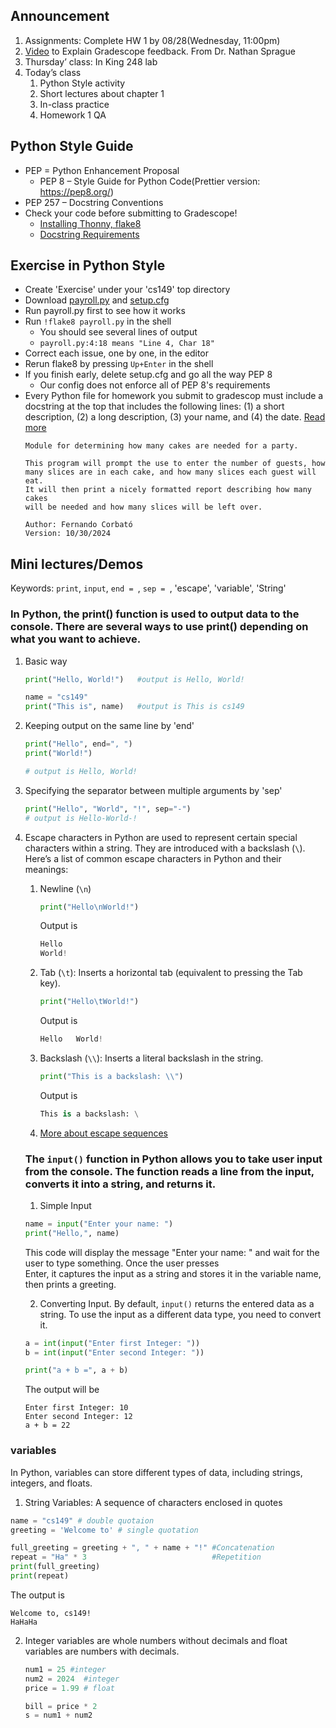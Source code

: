## Announcement
1. Assignments: Complete HW 1 by 08/28(Wednesday, 11:00pm)
2. [Video](https://www.youtube.com/watch?v=rtnzmbBqVfI) to Explain Gradescope feedback.  From Dr. Nathan Sprague
3. Thursday’ class: In King 248 lab
4. Today’s class
   1. Python Style activity
   2. Short lectures about chapter 1 
   3. In-class practice
   4. Homework 1 QA

## Python Style Guide

- PEP = Python Enhancement Proposal
   - PEP 8 – Style Guide for Python Code(Prettier version: https://pep8.org/)
- PEP 257 – Docstring Conventions
- Check your code before submitting to Gradescope!
   - [Installing Thonny, flake8](https://w3.cs.jmu.edu/cs149/f24/info/thonny/)
   - [Docstring Requirements](https://w3.cs.jmu.edu/cs149/f24/info/docstyle/)

## Exercise in Python Style
- Create 'Exercise' under your 'cs149' top directory
- Download [payroll.py](payroll.py) and [setup.cfg](setup.cfg)
- Run payroll.py first to see how it works
- Run `!flake8 payroll.py` in the shell
   - You should see several lines of output
   - `payroll.py:4:18 means "Line 4, Char 18"`
- Correct each issue, one by one, in the editor
- Rerun flake8 by pressing `Up+Enter` in the shell
- If you finish early, delete setup.cfg and go all the way PEP 8
   - Our config does not enforce all of PEP 8's requirements
- Every Python file for homework you submit to gradescop must include a docstring at the top that includes the following lines: (1) a short description, (2) a long description, (3) your name, and (4) the date. [Read more](https://w3.cs.jmu.edu/cs149/f24/info/docstyle/)
  ```
  Module for determining how many cakes are needed for a party.

  This program will prompt the use to enter the number of guests, how
  many slices are in each cake, and how many slices each guest will eat.
  It will then print a nicely formatted report describing how many cakes
  will be needed and how many slices will be left over.

  Author: Fernando Corbató
  Version: 10/30/2024
  ```    

## Mini lectures/Demos
Keywords: `print`, `input`, `end = `, `sep = `, 'escape', 'variable', 'String'
### In Python, the print() function is used to output data to the console. There are several ways to use print() depending on what you want to achieve.
1. Basic way

   ```python
   print("Hello, World!")   #output is Hello, World!
   
   name = "cs149"
   print("This is", name)   #output is This is cs149
   ```

2. Keeping output on the same line by 'end'

   ```python
   print("Hello", end=", ")
   print("World!")

   # output is Hello, World!
   ```
3. Specifying the separator between multiple arguments by 'sep'

    ```python
   print("Hello", "World", "!", sep="-")
   # output is Hello-World-!
   ```
4. Escape characters in Python are used to represent certain special characters within a string. They are introduced with a backslash (`\`).
   Here’s a list of common escape characters in Python and their meanings:
   1. Newline (`\n`)

      ```python
      print("Hello\nWorld!")
      ```
      Output is

      ```python
      Hello
      World!
      ```
   2. Tab (`\t`): Inserts a horizontal tab (equivalent to pressing the Tab key).

      ```python
      print("Hello\tWorld!")
      ```
      Output is

      ```python
      Hello   World!
      ```
   3. Backslash (`\\`): Inserts a literal backslash in the string.

      ```python
      print("This is a backslash: \\")
      ```
      Output is

      ```python
      This is a backslash: \
      ```
   4. [More about escape sequences](https://learn.zybooks.com/zybook/JMUCS149Fall2024/chapter/1/section/7)
   ### The `input()` function in Python allows you to take user input from the console. The function reads a line from the input, converts it into a string, and returns it.
   1. Simple Input

   ```python
   name = input("Enter your name: ")
   print("Hello,", name)
   ```
   This code will display the message "Enter your name: " and wait for the user to type something. Once the user presses   
    Enter, it captures the input as a string and stores it in the variable name, then prints a greeting.

   2. Converting Input. By default, `input()` returns the entered data as a string. To use the input as a different data type, you need to convert it.

   ```python
   a = int(input("Enter first Integer: "))
   b = int(input("Enter second Integer: "))

   print("a + b =", a + b)
   ```
   The output will be

   ```
   Enter first Integer: 10
   Enter second Integer: 12
   a + b = 22
   ```
 ### variables 
 In Python, variables can store different types of data, including strings, integers, and floats. 
 1. String Variables: A sequence of characters enclosed in quotes

   ```python
   name = "cs149" # double quotaion
   greeting = 'Welcome to' # single quotation

   full_greeting = greeting + ", " + name + "!" #Concatenation
   repeat = "Ha" * 3                            #Repetition
   print(full_greeting)
   print(repeat)
   ```
   The output is

   ```
   Welcome to, cs149!
   HaHaHa
   ```
2. Integer variables are whole numbers without decimals and float variables are numbers with decimals.

   ```python
   num1 = 25 #integer 
   num2 = 2024  #integer
   price = 1.99 # float

   bill = price * 2
   s = num1 + num2
   ```


